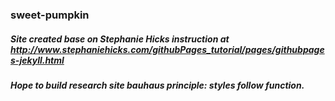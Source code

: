 ### sweet-pumpkin
##### Site created base on Stephanie Hicks instruction at http://www.stephaniehicks.com/githubPages_tutorial/pages/githubpages-jekyll.html 
##### Hope to build research site bauhaus principle: styles follow function.
